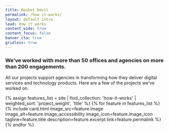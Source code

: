 ```yaml
---
title: Basket Devil
permalink: /how-it-works/
layout: default-intro
lead: How it works
content_wide: true
content_focus: false
banner_cta: true
gridless: true
---
```


<div class="usa-grid">
  <section class="usa-section">
    <div class="usa-section-bottom">
      <h3>We’ve worked with more than 50 offices and agencies on more than 200 engagements.</h3>
      <p>All our projects support agencies in transforming how they deliver digital services and technology products. Here are a few of the projects we’ve worked on.</p>
    </div>
    <div class="usa-flex usa-flex-wrap">
      {% assign features_list = site | find_collection: 'how-it-works' | weighted_sort: 'project_weight', 'title' %}
      {% for feature in features_list %}
        {% include card.html
         image_src=feature.image
         image_alt=feature.image_accessibility
         image_icon=feature.image_icon
         tagline=feature.title
         description=feature.excerpt
         link=feature.permalink
        %}
      {% endfor %}
    </div>
  </section>
</div>

